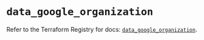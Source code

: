 # `data_google_organization`

Refer to the Terraform Registry for docs: [`data_google_organization`](https://registry.terraform.io/providers/hashicorp/google-beta/5.35.0/docs/data-sources/google_organization).
